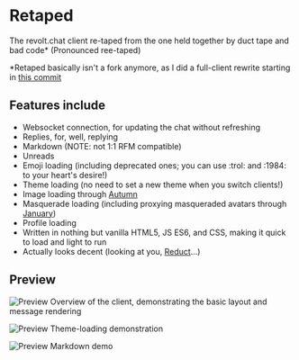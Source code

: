 # Retaped

The revolt.chat client re-taped from the one held together by duct tape and bad code\*
(Pronounced ree-taped)

\*Retaped basically isn't a fork anymore, as I did a full-client rewrite starting in [this commit](https://github.com/ERROR-404-NULL-NOT-FOUND/Retaped/commit/7f94d49d55b27e3896abd54b66b5359619273768)

## Features include

- Websocket connection, for updating the chat without refreshing
- Replies, for, well, replying
- Markdown (NOTE: not 1:1 RFM compatible)
- Unreads
- Emoji loading (including deprecated ones; you can use :trol: and :1984: to your heart's desire!)
- Theme loading (no need to set a new theme when you switch clients!)
- Image loading through [Autumn](https://github.com/revoltchat/autumn)
- Masquerade loading (including proxying masqueraded avatars through [January](https://github.com/revoltchat/january))
- Profile loading
- Written in nothing but vanilla HTML5, JS ES6, and CSS, making it quick to load and light to run
- Actually looks decent (looking at you, [Reduct](https://github.com/dorudolasu/reductv3)...)

## Preview

![Preview](https://autumn.revolt.chat/attachments/EhYR26tTcF0b3bXL_9zfJUFpF9OZ4PNy9hrnQJnkx8/image.png)
Overview of the client, demonstrating the basic layout and message rendering

![Preview](https://autumn.revolt.chat/attachments/BbXsPk7aIIv8ryYRNQ-BMLkf2EWFc78asISE6deXMJ/image.png)
Theme-loading demonstration

![Preview](https://autumn.revolt.chat/attachments/YVQQz7uJeTTWfJiBOwPy1hJURM_y_LTKYZzlUiriSC/image.png)
Markdown demo
